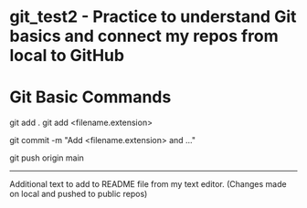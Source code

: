 # git_test2 - Practice to understand Git basics and connect my repos from local to GitHub

# Git Basic Commands
git add .
git add <filename.extension>

git commit -m "Add <filename.extension> and ..."

git push origin main

---

Additional text to add to README file from my text editor.
(Changes made on local and pushed to public repos)